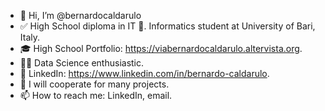 - 👋 Hi, I’m @bernardocaldarulo
- ✅ High School diploma in IT 🍕. Informatics student at University of Bari, Italy.
- 🎓 High School Portfolio: https://viabernardocaldarulo.altervista.org.
- 👨‍💻 Data Science enthusiastic.
- 🚀 LinkedIn: https://www.linkedin.com/in/bernardo-caldarulo.
- 💞️ I will cooperate for many projects.
- 📫 How to reach me: LinkedIn, email.

<!---
bernardocaldarulo/bernardocaldarulo is a ✨ special ✨ repository because its `README.md` (this file) appears on your GitHub profile.
You can click the Preview link to take a look at your changes.
--->
